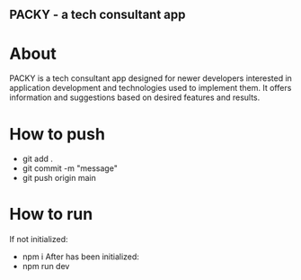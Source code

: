 ## PACKY - a tech consultant app

# About
PACKY is a tech consultant app designed for newer developers interested in application development and technologies used to implement them. It offers information and suggestions based on desired features and results.

# How to push
- git add .
- git commit -m "message"
- git push origin main

# How to run
If not initialized:
- npm i
After has been initialized:
- npm run dev